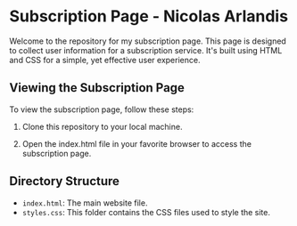 # Subscription Page - Nicolas Arlandis

Welcome to the repository for my subscription page. This page is designed to collect user information for a subscription service. It's built using HTML and CSS for a simple, yet effective user experience.

## Viewing the Subscription Page

To view the subscription page, follow these steps:

1. Clone this repository to your local machine.

2. Open the index.html file in your favorite browser to access the subscription page.

## Directory Structure

- `index.html`: The main website file.
- `styles.css`: This folder contains the CSS files used to style the site.
